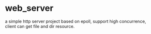 # web_server
a simple http server project based on epoll, support high concurrence, client can get file and dir resource.
